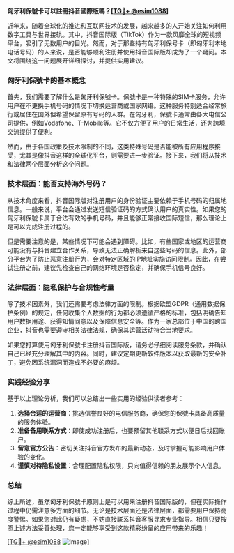 **匈牙利保號卡可以註冊抖音國際版嗎？[[TG💪+ @esim1088](https://t.me/s/esim1088)]**

近年来，随着全球化的推进和互联网技术的发展，越来越多的人开始关注如何利用数字工具与世界接轨。其中，抖音国际版（TikTok）作为一款风靡全球的短视频平台，吸引了无数用户的目光。然而，对于那些持有匈牙利保号卡（即匈牙利本地电话号码）的人来说，是否能够顺利注册并使用抖音国际版却成为了一个疑问。本文将围绕这一问题展开详细探讨，并提供实用建议。

### 匈牙利保號卡的基本概念

首先，我们需要了解什么是匈牙利保號卡。保號卡是一种特殊的SIM卡服务，允许用户在不更换手机号码的情况下切换运营商或国家网络。这种服务特别适合经常旅行或居住在国外但希望保留原有号码的人群。在匈牙利，保號卡通常由各大电信公司提供，例如Vodafone、T-Mobile等。它不仅方便了用户的日常生活，还为跨境交流提供了便利。

然而，由于各国政策及技术限制的不同，这类特殊号码是否能被所有应用程序接受，尤其是像抖音这样的全球化平台，则需要进一步验证。接下来，我们将从技术和法律两个层面分析这个问题。

### 技术层面：能否支持海外号码？

从技术角度来看，抖音国际版对注册用户的身份验证主要依赖于手机号码的归属地信息。一般来说，平台会通过发送短信验证码的方式确认用户的真实性。如果您的匈牙利保號卡属于合法有效的手机号码，并且能够正常接收国际短信，那么理论上是可以完成注册过程的。

但是需要注意的是，某些情况下可能会遇到障碍。比如，有些国家或地区的运营商可能没有与抖音建立合作关系，导致无法正确解析来自这些号码的信息。此外，部分平台为了防止恶意注册行为，会对特定区域的IP地址实施访问限制。因此，在尝试注册之前，建议先检查自己的网络环境是否稳定，并确保手机信号良好。

### 法律层面：隐私保护与合规性考量

除了技术因素外，我们还需要考虑法律方面的限制。根据欧盟GDPR（通用数据保护条例）的规定，任何收集个人数据的行为都必须遵循严格的标准，包括明确告知用户数据用途、获得知情同意以及保障信息安全等。作为一家总部位于中国的跨国企业，抖音也需要遵守相关法律法规，确保其运营活动符合当地要求。

如果您打算使用匈牙利保號卡注册抖音国际版，请务必仔细阅读服务条款，并确认自己已经充分理解其中的内容。同时，建议定期更新软件版本以获取最新的安全补丁，避免因系统漏洞而造成不必要的麻烦。

### 实践经验分享

基于以上理论分析，我们可以总结出一些实用的经验供读者参考：

1. **选择合适的运营商**：挑选信誉良好的电信服务商，确保您的保號卡具备高质量的服务体验。
2. **准备备用联系方式**：即使成功注册后，也要预留其他联系方式以便日后找回账户。
3. **留意官方公告**：密切关注抖音官方发布的最新动态，及时掌握可能影响用户体验的变化。
4. **谨慎对待隐私设置**：合理配置隐私权限，只向值得信赖的朋友展示个人信息。

### 总结

综上所述，虽然匈牙利保號卡原则上是可以用来注册抖音国际版的，但在实际操作过程中仍需注意多方面的细节。无论是技术层面还是法律层面，都需要用户保持高度警惕。如果您对此仍有疑虑，不妨直接联系抖音客服寻求专业指导。相信只要按照上述方法妥善处理，您一定能够享受到这款精彩纷呈的应用带来的乐趣！

[[TG💪+ @esim1088](https://t.me/s/esim1088) ![Image](https://i.postimg.cc/4NQfJmqS/Snipaste-2025-05-13-00-14-12.png)]